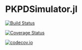 # PKPDSimulator.jl

[![Build Status](https://travis-ci.org/ChrisRackauckas/PKPDSimulator.jl.svg?branch=master)](https://travis-ci.org/osmosisfoundation/PKPDSimulator.jl)

[![Coverage Status](https://coveralls.io/repos/ChrisRackauckas/PKPDSimulator.jl/badge.svg?branch=master&service=github)](https://coveralls.io/github/ChrisRackauckas/PKPDSimulator.jl?branch=master)

[![codecov.io](http://codecov.io/github/ChrisRackauckas/PKPDSimulator.jl/coverage.svg?branch=master)](http://codecov.io/github/ChrisRackauckas/PKPDSimulator.jl?branch=master)
